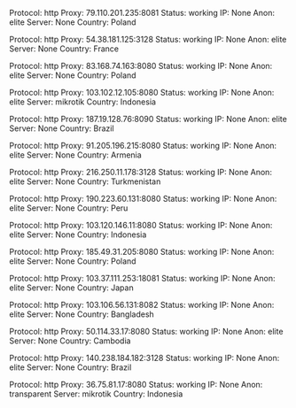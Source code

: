 Protocol: http
Proxy: 79.110.201.235:8081
Status: working
IP: None
Anon: elite
Server: None
Country: Poland

Protocol: http
Proxy: 54.38.181.125:3128
Status: working
IP: None
Anon: elite
Server: None
Country: France

Protocol: http
Proxy: 83.168.74.163:8080
Status: working
IP: None
Anon: elite
Server: None
Country: Poland

Protocol: http
Proxy: 103.102.12.105:8080
Status: working
IP: None
Anon: elite
Server: mikrotik
Country: Indonesia

Protocol: http
Proxy: 187.19.128.76:8090
Status: working
IP: None
Anon: elite
Server: None
Country: Brazil

Protocol: http
Proxy: 91.205.196.215:8080
Status: working
IP: None
Anon: elite
Server: None
Country: Armenia

Protocol: http
Proxy: 216.250.11.178:3128
Status: working
IP: None
Anon: elite
Server: None
Country: Turkmenistan

Protocol: http
Proxy: 190.223.60.131:8080
Status: working
IP: None
Anon: elite
Server: None
Country: Peru

Protocol: http
Proxy: 103.120.146.11:8080
Status: working
IP: None
Anon: elite
Server: None
Country: Indonesia

Protocol: http
Proxy: 185.49.31.205:8080
Status: working
IP: None
Anon: elite
Server: None
Country: Poland

Protocol: http
Proxy: 103.37.111.253:18081
Status: working
IP: None
Anon: elite
Server: None
Country: Japan

Protocol: http
Proxy: 103.106.56.131:8082
Status: working
IP: None
Anon: elite
Server: None
Country: Bangladesh

Protocol: http
Proxy: 50.114.33.17:8080
Status: working
IP: None
Anon: elite
Server: None
Country: Cambodia

Protocol: http
Proxy: 140.238.184.182:3128
Status: working
IP: None
Anon: elite
Server: None
Country: Brazil

Protocol: http
Proxy: 36.75.81.17:8080
Status: working
IP: None
Anon: transparent
Server: mikrotik
Country: Indonesia


